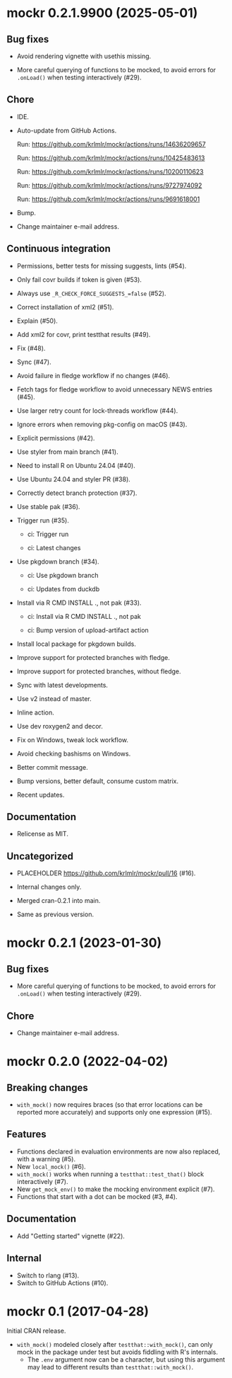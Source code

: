 <!-- NEWS.md is maintained by https://fledge.cynkra.com, contributors should not edit this file -->

# mockr 0.2.1.9900 (2025-05-01)

## Bug fixes

- Avoid rendering vignette with usethis missing.

- More careful querying of functions to be mocked, to avoid errors for `.onLoad()` when testing interactively (#29).

## Chore

- IDE.

- Auto-update from GitHub Actions.

  Run: https://github.com/krlmlr/mockr/actions/runs/14636209657

  Run: https://github.com/krlmlr/mockr/actions/runs/10425483613

  Run: https://github.com/krlmlr/mockr/actions/runs/10200110623

  Run: https://github.com/krlmlr/mockr/actions/runs/9727974092

  Run: https://github.com/krlmlr/mockr/actions/runs/9691618001

- Bump.

- Change maintainer e-mail address.

## Continuous integration

- Permissions, better tests for missing suggests, lints (#54).

- Only fail covr builds if token is given (#53).

- Always use `_R_CHECK_FORCE_SUGGESTS_=false` (#52).

- Correct installation of xml2 (#51).

- Explain (#50).

- Add xml2 for covr, print testthat results (#49).

- Fix (#48).

- Sync (#47).

- Avoid failure in fledge workflow if no changes (#46).

- Fetch tags for fledge workflow to avoid unnecessary NEWS entries (#45).

- Use larger retry count for lock-threads workflow (#44).

- Ignore errors when removing pkg-config on macOS (#43).

- Explicit permissions (#42).

- Use styler from main branch (#41).

- Need to install R on Ubuntu 24.04 (#40).

- Use Ubuntu 24.04 and styler PR (#38).

- Correctly detect branch protection (#37).

- Use stable pak (#36).

- Trigger run (#35).

  - ci: Trigger run

  - ci: Latest changes

- Use pkgdown branch (#34).

  - ci: Use pkgdown branch

  - ci: Updates from duckdb

- Install via R CMD INSTALL ., not pak (#33).

  - ci: Install via R CMD INSTALL ., not pak

  - ci: Bump version of upload-artifact action

- Install local package for pkgdown builds.

- Improve support for protected branches with fledge.

- Improve support for protected branches, without fledge.

- Sync with latest developments.

- Use v2 instead of master.

- Inline action.

- Use dev roxygen2 and decor.

- Fix on Windows, tweak lock workflow.

- Avoid checking bashisms on Windows.

- Better commit message.

- Bump versions, better default, consume custom matrix.

- Recent updates.

## Documentation

- Relicense as MIT.

## Uncategorized

- PLACEHOLDER https://github.com/krlmlr/mockr/pull/16 (#16).

- Internal changes only.

- Merged cran-0.2.1 into main.

- Same as previous version.


# mockr 0.2.1 (2023-01-30)

## Bug fixes

- More careful querying of functions to be mocked, to avoid errors for `.onLoad()` when testing interactively (#29).

## Chore

- Change maintainer e-mail address.


# mockr 0.2.0 (2022-04-02)

## Breaking changes

- `with_mock()` now requires braces (so that error locations can be reported more accurately) and supports only one expression (#15).

## Features

- Functions declared in evaluation environments are now also replaced, with a warning (#5).
- New `local_mock()` (#6).
- `with_mock()` works when running a `testthat::test_that()` block interactively (#7).
- New `get_mock_env()` to make the mocking environment explicit (#7).
- Functions that start with a dot can be mocked (#3, #4).


## Documentation

- Add "Getting started" vignette (#22).

## Internal

- Switch to rlang (#13).
- Switch to GitHub Actions (#10).


# mockr 0.1 (2017-04-28)

Initial CRAN release.

- `with_mock()` modeled closely after `testthat::with_mock()`, can only mock in the package under test but avoids fiddling with R's internals.
    - The `.env` argument now can be a character, but using this argument may lead to different results than `testthat::with_mock()`.
